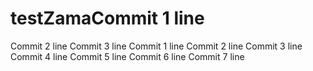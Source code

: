 # testZamaCommit 1 line
Commit 2 line
Commit 3 line
Commit 1 line
Commit 2 line
Commit 3 line
Commit 4 line
Commit 5 line
Commit 6 line
Commit 7 line
